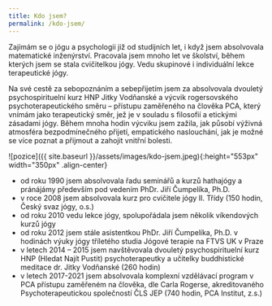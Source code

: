 ```yaml
---
title: Kdo jsem?
permalink: /kdo-jsem/
---
```

Zajímám se o jógu a psychologii již od studijních let, i když jsem absolvovala matematické inženýrství. Pracovala jsem mnoho let ve školství, během kterých jsem se stala cvičitelkou jógy. Vedu skupinové i individuální lekce terapeutické jógy.

Na své cestě za sebopoznáním a sebepřijetím jsem za absolvovala dvouletý psychospirituelní kurz HNP Jitky Vodňanské a výcvik rogersovského psychoterapeutického směru – přístupu zaměřeného na člověka PCA, který vnímám jako terapeutický směr, jež je v souladu s filosofií a etickými zásadami jógy. Během mnoha hodin výcviku jsem zažila, jak působí výživná atmosféra bezpodmínečného přijetí, empatického naslouchání, jak je možné se více poznat a přijmout a zahojit vnitřní bolesti.

![pozice]({{ site.baseurl }}/assets/images/kdo-jsem.jpeg){:height="553px" width="350px" .align-center}


* od roku 1990 jsem absolvovala řadu seminářů a kurzů hathajógy a pránájámy především pod vedením PhDr. Jiří Čumpelíka, Ph.D.
* v roce 2008 jsem absolvovala kurz pro cvičitele jógy II. Třídy (150 hodin, Český svaz jógy, o.s.)
* od roku 2010 vedu lekce jógy, spolupořádala jsem několik víkendových kurzů jógy
* od roku 2012 jsem stále asistentkou PhDr. Jiří Čumpelíka, Ph.D. v hodinách výuky jógy tříletého studia Jógové terapie na FTVS UK v Praze
* v letech 2014 – 2015 jsem navštěvovala dvouletý psychospirituelní kurz HNP (Hledat Najít Pustit) psychoterapeutky a učitelky buddhistické meditace dr. Jitky Vodňanské (260 hodin)
* v letech 2017-2021 jsem absolvovala komplexní vzdělávací program v PCA přístupu zaměřeném na člověka, dle Carla Rogerse, akreditovaného Psychoterapeutickou společností ČLS JEP (740 hodin, PCA Institut, z.s.)
